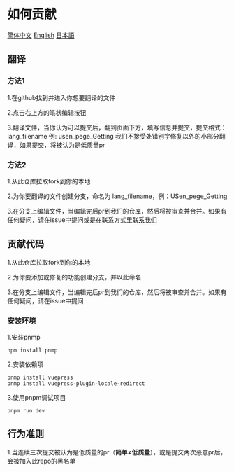 # 如何贡献

[简体中文]() [English]() [日本語]()

## 翻译

<!--如果这里还没有你想要翻译的语言，请提出issue，我会添加该语言-->

### 方法1

1.在github找到并进入你想要翻译的文件

2.点击右上方的笔状编辑按钮

3.翻译文件，当你认为可以提交后，翻到页面下方，填写信息并提交，提交格式：lang_filename 例: usen_pege_Getting 我们不接受处错别字修复以外的小部分翻译，如果提交，将被认为是低质量pr

### 方法2

1.从此仓库拉取fork到你的本地

2.为你要翻译的文件创建分支，命名为 lang_filename，例：USen_pege_Getting

3.在分支上编辑文件，当编辑完后pr到我们的仓库，然后将被审查并合并。如果有任何疑问，请在issue中提问或是在联系方式里[联系我们]()


## 贡献代码


1.从此仓库拉取fork到你的本地

2.为你要添加或修复的功能创建分支，并以此命名

3.在分支上编辑文件，当编辑完后pr到我们的仓库，然后将被审查并合并。如果有任何疑问，请在issue中提问

### 安装环境

1.安装pnmp

```
npm install pnmp
```

2.安装依赖项

```
pnmp install vuepress
pnmp install vuepress-plugin-locale-redirect
```

3.使用pnpm调试项目

```
pnpm run dev
```



## 行为准则

1.当连续三次提交被认为是低质量的pr（**简单≠低质量**），或是提交两次恶意pr后，会被加入此repo的黑名单


